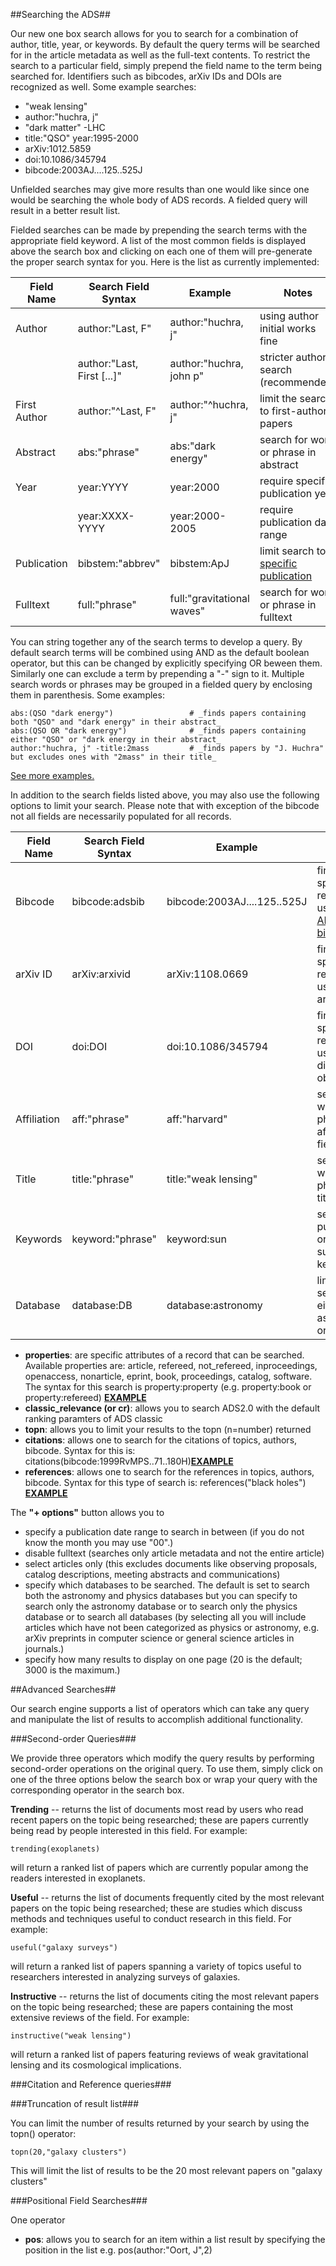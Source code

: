 ##Searching the ADS##

Our new one box search allows for you to search for a combination of author, title, year, or keywords.  By default the query terms will be searched for in the article metadata as well as the full-text contents.  To restrict the search to a particular field, simply prepend the field name to the term being searched for. Identifiers such as bibcodes, arXiv IDs and DOIs are recognized as well. 
Some example searches:

 * "weak lensing"
 * author:"huchra, j"
 * "dark matter" -LHC
 * title:"QSO" year:1995-2000
 * arXiv:1012.5859
 * doi:10.1086/345794
 * bibcode:2003AJ....125..525J
 
Unfielded searches may give more results than one would like since one would be searching the whole body of ADS records.  A fielded query will result in a better result list.  

Fielded searches can be made by prepending the search terms with the appropriate field keyword.  A list of the most common fields is displayed above the search box and clicking on each one of them will pre-generate the proper search syntax for you.  Here is the list as currently implemented:

Field Name   | Search Field Syntax         | Example                 | Notes                                      |
------------ | --------------------------- | ----------------------- | ------------------------------------------ |
Author       | author:"Last, F"            | author:"huchra, j"      | using author initial works fine            |
             | author:"Last, First [...]"  | author:"huchra, john p" | stricter author search (recommended)       |
First Author | author:"^Last, F"           | author:"^huchra, j"     | limit the search to first-author papers    |    
Abstract     | abs:"phrase"                | abs:"dark energy"       | search for word or phrase in abstract      |
Year         | year:YYYY                   | year:2000               | require specific publication year          |
             | year:XXXX-YYYY              | year:2000-2005          | require publication date range             |
Publication  | bibstem:"abbrev"            | bibstem:ApJ             | limit search to a <a href="http://adsabs.harvard.edu/abs_doc/journal_abbr.html">specific publication</a> |
Fulltext     | full:"phrase"               | full:"gravitational waves" | search for word or phrase in fulltext   |

You can string together any of the search terms to develop a query.  By default search terms will be combined using AND as the default boolean operator, but this can be changed by explicitly specifying OR beween them.  Similarly one can exclude a term by prepending a "-" sign to it.  Multiple search words or phrases may be grouped in a fielded query by enclosing them in parenthesis.  Some examples:

    abs:(QSO "dark energy")                 # _finds papers containing both "QSO" and "dark energy" in their abstract_
    abs:(QSO OR "dark energy")              # _finds papers containing either "QSO" or "dark energy in their abstract_
    author:"huchra, j" -title:2mass         # _finds papers by "J. Huchra" but excludes ones with "2mass" in their title_
    
[See more examples.](examples.md#stringing-together-a-query)

In addition to the search fields listed above, you may also use the following options to limit your search.  Please note that with exception of the bibcode not all fields are necessarily populated for all records.

Field Name   | Search Field Syntax         | Example                 | Notes                                      |
------------ | --------------------------- | ----------------------- | ------------------------------------------ |
Bibcode      | bibcode:adsbib              | bibcode:2003AJ....125..525J | finds a specific record using the <A HREF="http://adsabs.harvard.edu/abs_doc/help_pages/data.html#bibcodes">ADS bibcode</A> |
arXiv ID     | arXiv:arxivid               | arXiv:1108.0669         | finds a specific record using its arXiv id
DOI          | doi:DOI                     | doi:10.1086/345794      | finds a specific record using its digital object id |
Affiliation  | aff:"phrase"                | aff:"harvard"           | search for word or phrase in affiliation field |
Title        | title:"phrase"              | title:"weak lensing"    | search for word or phrase in title field   |
Keywords     | keyword:"phrase"            | keyword:sun             | search publisher- or author-supplied keywords |
Database     | database:DB                 | database:astronomy      | limit search to either astronomy or physics |Properties   | property:type               | property:openaccess     | limit search to article with specific attributes (see below) |



 * **properties**: are specific attributes of a record that can be searched.  Available properties are:  article, refereed, not_refereed, inproceedings, openaccess, nonarticle, eprint, book, proceedings, catalog, software.  The syntax for this search is property:property (e.g. property:book or property:refereed) [**EXAMPLE**](examples.md#property-strings)
 * **classic_relevance (or cr)**:  allows you to search ADS2.0 with the default ranking paramters of ADS classic
 * **topn**: allows you to limit your results to the topn (n=number) returned
 * **citations**:  allows one to search for the citations of topics, authors, bibcode. Syntax for this is:  citations(bibcode:1999RvMPS..71..180H)[**EXAMPLE**](examples.md#citation-strings)
 * **references**: allows one to search for the references in topics, authors, bibcode.  Syntax for this type of search is: references("black holes") [**EXAMPLE**](examples.md#reference-strings)

The **"+ options"** button allows you to  
  * specify a publication date range to search in between (if you do not know the month you may use "00".)  
  * disable fulltext (searches only article metadata and not the entire article)
  * select articles only (this excludes documents like observing proposals, catalog descriptions, meeting abstracts and communications)
  * specify which databases to be searched.  The default is set to search both the astronomy and physics databases but you can specify to search only the astronomy database or to search only the physics database or to search all databases (by selecting all you will include articles which have not been categorized as physics or astronomy, e.g. arXiv preprints in computer science or general science articles in journals.)  
  * specify how many results to display on one page (20 is the default; 3000 is the maximum.)
  
##Advanced Searches##

Our search engine supports a list of operators which can take any query and manipulate the list of results to accomplish additional functionality.

###Second-order Queries###

We provide three operators which modify the query results by performing second-order operations on the original query. To use them, simply click on one of the three options below the search box or wrap your query with the corresponding operator in the search box.

**Trending** -- returns the list of documents most read by users who read recent papers on the topic being researched; these are papers currently being read by people interested in this field.  For example:

    trending(exoplanets)
    
will return a ranked list of papers which are currently popular among the readers interested in exoplanets.

**Useful** -- returns the list of documents frequently cited by the most relevant papers on the topic being researched; these are studies which discuss methods and techniques useful to conduct research in this field.  For example:

    useful("galaxy surveys")

will return a ranked list of papers spanning a variety of topics useful to researchers interested in analyzing surveys of galaxies.

**Instructive** -- returns the list of documents citing the most relevant papers on the topic being researched; these are papers containing the most extensive reviews of the field.  For example:

    instructive("weak lensing")

will return a ranked list of papers featuring reviews of weak gravitational lensing and its cosmological implications. 

###Citation and Reference queries###


###Truncation of result list###

You can limit the number of results returned by your search by using the topn() operator:

    topn(20,"galaxy clusters")
    
This will limit the list of results to be the 20 most relevant papers on "galaxy clusters"


###Positional Field Searches###

One operator 
 * **pos**: allows you to search for an item within a list result by specifying the position in the list e.g. pos(author:"Oort, J",2)


